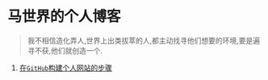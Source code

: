 # 马世界的个人博客
> 我不相信造化弄人,世界上出类拔萃的人,都主动找寻他们想要的环境,要是遍寻不获,他们就创造一个.

1. [在```GitHub```构建个人网站的步骤][1]


[1]:https://worldkingma.github.io/2017/09/build-blog/